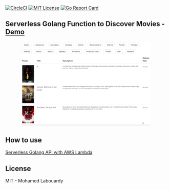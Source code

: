 [![CircleCI](https://circleci.com/gh/mlabouardy/serverless-go.svg?style=svg)](https://circleci.com/gh/mlabouardy/serverless-go) [![MIT License](http://img.shields.io/badge/license-MIT-blue.svg?style=flat)](LICENSE) [![Go Report Card](https://goreportcard.com/badge/github.com/mlabouardy/serverless-go)](https://goreportcard.com/report/github.com/mlabouardy/serverless-go)

## Serverless Golang Function to Discover Movies - [Demo](http://discover-movies.s3-website-us-east-1.amazonaws.com)

<p align="center">
  <img src="screenshot.gif" width="80%"/>
</p>

## How to use

[Serverless Golang API with AWS Lambda](https://medium.com/@mlabouardy/serverless-golang-api-with-aws-lambda-34e442385a6a)

## License

MIT - Mohamed Labouardy
